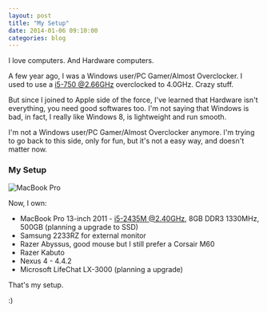 ```yaml
---
layout: post
title: "My Setup"
date: 2014-01-06 09:10:00
categories: blog
---
```


I love computers. And Hardware computers.

A few year ago, I was a Windows user/PC Gamer/Almost Overclocker. I used to use a <a href="http://ark.intel.com/products/42915/Intel-Core-i5-750-Processor-8M-Cache-2_66-GHz" target="_blank">i5-750 @2.66GHz</a> overclocked to 4.0GHz. Crazy stuff.

But since I joined to Apple side of the force, I've learned that Hardware isn't everything, you need good softwares too. I'm not saying that Windows is bad, in fact, I really like Windows 8, is lightweight and run smooth.

I'm not a Windows user/PC Gamer/Almost Overclocker anymore. I'm trying to go back to this side, only for fun, but it's not a easy way, and doesn't matter now.

### My Setup

<img src="/img/mac.jpg" alt="MacBook Pro">

Now, I own:

* MacBook Pro 13-inch 2011 - <a href="http://valid.canardpc.com/cache/screenshot/dx209e.png" target="_blank">i5-2435M @2.40GHz</a>, 8GB DDR3 1330MHz, 500GB (planning a upgrade to SSD)
* Samsung 2233RZ for external monitor
* Razer Abyssus, good mouse but I still prefer a Corsair M60
* Razer Kabuto
* Nexus 4 - 4.4.2
* Microsoft LifeChat LX-3000 (planning a upgrade)

That's my setup.

:)